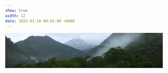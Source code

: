 ```yaml
---
show: true
width: 12
date: 2025-01-10 00:01:00 +0800
---
```


<div>
<img src="/assets/images/photos/Peru_banner2.jpg" alt="Field Plot" class="w-100 rounded" data-toggle="tooltip" data-placement="top" title="Utah field plot">
 <!--  <div class="card-body">
    <p class="card-text">
      Banner text
    </p> 
  </div> -->
</div>
